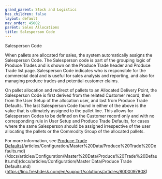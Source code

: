 ```yaml
---
grand_parent: Stock and Logistics
has_children: false
layout: default
nav_order: 45002
parent: Sales Allocations
title: Salesperson Code
---
```


Salesperson Code

When pallets are allocated for sales, the system automatically assigns the Salesperson Code. The Salesperson code is part of the grouping logic of Produce Trades and is shown on the Produce Trade header and Produce Trade list page. Salesperson Code indicates who is responsible for the commercial deal and is useful for sales analysis and reporting, and also for managing produce trades and potential customer claims.




On pallet allocation and redirect of pallets to an Allocated Delivery Point, the Salesperson Code is first derived from the related Customer record, then from the User Setup of the allocation user, and last from Produce Trade Defaults. The last Salesperson Code found in either of the above is the value that is ultimately assigned to the pallet line. This allows for Salesperson Codes to be defined on the Customer record only and with no corresponding rule in User Setup and Produce Trade Defaults, for cases where the same Salesperson should be assigned irrespective of the user allocating the pallets or the Commodity Group of the allocated pallets.




For more information, see [Produce Trade Defaults](/articles/Configuration/Master%20Data/Produce%20Trade%20Defaults)(/articles/Configuration/Master%20Data/Produce%20Trade%20Defaults.md)(/docs/articles/Configuration/Master%20Data/Produce%20Trade%20Defaults.md)(docs/articles/Configuration/Master Data/Produce Trade Defaults.md)(https://linc.freshdesk.com/en/support/solutions/articles/8000097808)